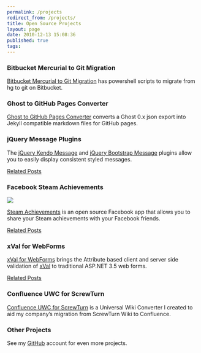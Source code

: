 ```yaml
---
permalink: /projects
redirect_from: /projects/
title: Open Source Projects
layout: page
date: 2010-12-13 15:08:36
published: true
tags:
---
```


### Bitbucket Mercurial to Git Migration

[Bitbucket Mercurial to Git Migration](https://github.com/jrummell/bitbucket-hg-migration) has powershell scripts to migrate from hg to git on Bitbucket.

### Ghost to GitHub Pages Converter

[Ghost to GitHub Pages Converter](https://github.com/jrummell/GhostToGitHubPagesConverter) converts a Ghost 0.x json export into Jekyll compatible markdown files for GitHub pages.

### jQuery Message Plugins

The [jQuery Kendo Message](https://github.com/jrummell/kendo.message) and [jQuery Bootstrap Message](https://github.com/jrummell/bootstrap.message) plugins allow you to easily display consistent styled messages.

[Related Posts](/tag/jquery-message/)

### Facebook Steam Achievements

![](http://res.cloudinary.com/jrummell/image/upload/v1437490654/banner-light_dbmy3v.png)

[Steam Achievements](https://github.com/jrummell/facebooksteamachievements) is an open source Facebook app that allows you to share your Steam achievements with your Facebook friends.

[Related Posts](/tag/facebook-steam-achievements/)

### xVal for WebForms

[xVal for WebForms](https://github.com/jrummell/xvalwebforms) brings the Attribute based client and server side validation of [xVal](http://xval.codeplex.com/) to traditional ASP.NET 3.5 web forms.

[Related Posts](/tag/xval-webforms/)

### Confluence UWC for ScrewTurn

[Confluence UWC for ScrewTurn](https://github.com/jrummell/confluenceuwc-screwturn) is a Universal Wiki Converter I created to aid my company’s migration from ScrewTurn Wiki to Confluence.

### Other Projects

See my [GitHub](https://github.com/jrummell) account for even more projects.
